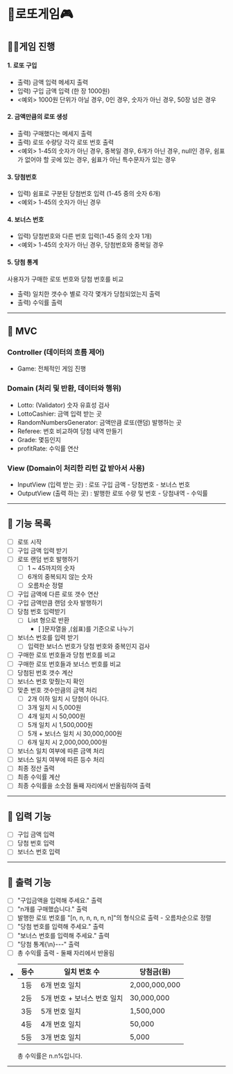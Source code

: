 
# 🎰로또게임🎮
## ‍🤹‍♀️게임 진행
#### 1. 로또 구입
- 출력) 금액 입력 메세지 출력
- 입력) 구입 금액 입력 (한 장 1000원)
- <예외> 1000원 단위가 아닐 경우, 0인 경우, 숫자가 아닌 경우, 50장 넘은 경우
#### 2. 금액만큼의 로또 생성
- 출력) 구매했다는 메세지 출력
- 출력) 로또 수량당 각각 로또 번호 출력
- <예외> 1-45의 숫자가 아닌 경우, 중복일 경우, 6개가 아닌 경우, null인 경우, 쉼표가 없어야 할 곳에 있는 경우, 쉼표가 아닌 특수문자가 있는 경우
#### 3. 당첨번호
- 입력) 쉼표로 구분된 당첨번호 입력 (1-45 중의 숫자 6개)
- <예외> 1-45의 숫자가 아닌 경우
#### 4. 보너스 번호
- 입력) 당첨번호와 다른 번호 입력(1-45 중의 숫자 1개)
- <예외> 1-45의 숫자가 아닌 경우, 당첨번호와 중복일 경우
#### 5. 당첨 통계
사용자가 구매한 로또 번호와 당첨 번호를 비교
- 출력) 일치한 갯수수 별로 각각 몇개가 당첨되었는지 출력
- 출력) 수익률 출력

---

## 🦄 MVC
### Controller (데이터의 흐름 제어)
- Game: 전체적인 게임 진행

### Domain (처리 및 반환, 데이터와 행위)
- Lotto: (Validator) 숫자 유효성 검사
- LottoCashier: 금액 입력 받는 곳
- RandomNumbersGenerator: 금액만큼 로또(랜덤) 발행하는 곳
- Referee: 번호 비교하여 당첨 내역 만들기
- Grade: 몇등인지
- ​profitRate: 수익률 연산

### View (Domain이 처리한 리턴 값 받아서 사용)
- InputView (입력 받는 곳) : 로또 구입 금액 - 당첨번호 - 보너스 번호
- OutputView (출력 하는 곳) : 발행한 로또 수량 및 번호 - 당첨내역 - 수익률

---

## 🤖 기능 목록
- [ ] 로또 시작
- [ ] 구입 금액 입력 받기
- [ ] 로또 랜덤 번호 발행하기
    - [ ] 1 ~ 45까지의 숫자
    - [ ] 6개의 중복되지 않는 숫자
    - [ ] 오름차순 정렬
- [ ] 구입 금액에 다른 로또 갯수 연산
- [ ] 구입 금액만큼 랜덤 숫자 발행하기
- [ ] 당첨 번호 입력받기
    - [ ] List<Integer> 형으로 반환
      - [ ]문자열을 ,(쉼표)를 기준으로 나누기
- [ ] 보너스 번호를 입력 받기
    - [ ] 입력한 보너스 번호가 당첨 번호와 중복인지 검사
- [ ] 구매한 로또 번호들과 당첨 번호를 비교
- [ ] 구매한 로또 번호들과 보너스 번호를 비교
- [ ] 당첨된 번호 갯수 계산
- [ ] 보너스 번호 맞췄는지 확인
- [ ] 맞춘 번호 갯수만큼의 금액 처리
    - [ ] 2개 이하 일치 시 당첨이 아니다.
    - [ ] 3개 일치 시 5,000원
    - [ ] 4개 일치 시 50,000원
    - [ ] 5개 일치 시 1,500,000원
    - [ ] 5개 + 보너스 일치 시 30,000,000원
    - [ ] 6개 일치 시 2,000,000,000원
- [ ] 보너스 일치 여부에 따른 금액 처리
- [ ] 보너스 일치 여부에 따른 등수 처리
- [ ] 최종 정산 출력
- [ ] 최종 수익률 계산
- [ ] 최종 수익률을 소숫점 둘째 자리에서 반올림하여 출력
---
## 💜 입력 기능
- [ ] 구입 금액 입력
- [ ] 당첨 번호 입력
- [ ] 보너스 번호 입력
---
## 💙 출력 기능
- [ ] "구입금액을 입력해 주세요." 출력
- [ ] "n개를 구매했습니다." 출력
- [ ] 발행한 로또 번호를 "[n, n, n, n, n, n]"의 형식으로 출력 - 오름차순으로 정렬
- [ ] "당첨 번호를 입력해 주세요." 출력
- [ ] "보너스 번호를 입력해 주세요." 출력
- [ ] "당첨 통계{\n}---" 출력
- [ ] 총 수익률 출력 - 둘째 자리에서 반올림
- | 등수 | 일치 번호 수 | 당첨금(원) |
    |----|--------|--------------|
  | 1등 |6개 번호 일치| 2,000,000,000|
  | 2등 |5개 번호 + 보너스 번호 일치|30,000,000|
  | 3등 |5개 번호 일치|1,500,000|
  | 4등 |4개 번호 일치|50,000|
  | 5등 |3개 번호 일치|5,000|
  총 수익률은 n.n%입니다.

---


